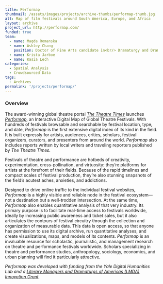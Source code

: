 ```yaml
---
title: Performap
thumbnail: /assets/images/projects/archive-thumbs/performap-thumb.jpg
alt: Map of film festivals around South America, Europe, and Africa
layout: archive
project_url: http://performap.com/
funded: true
team:
  - name: Magda Romanska
  - name: Ashley Chang
    position: Doctor of Fine Arts candidate in<br/> Dramaturgy and Dramatic Criticism
  - name: Krista Jarboe
  - name: Kasia Lech
categories:
  - Spatial Analysis
  - Crowdsourced Data
tags:
  - Archives
permalink: '/projects/performap/'
---
```


### Overview

The award-winning global theatre portal *<a href='https://thetheatretimes.com/' target='_blank'>The Theatre Times</a>* launches *<a href='http://performap.com/' target='_blank'>Performap</a>*, an Interactive Digital Map of Global Theatre Festivals. With hundreds of festivals browsable and searchable by festival location, type, and date, *Performap* is the first extensive digital index of its kind in the field. It is built expressly for artists, audiences, critics, scholars, festival organizers, curators, and presenters from around the world. *Performap* also includes reports written by local writers and traveling reporters published by *The Theatre Times*.

Festivals of theatre and performance are hotbeds of creativity, experimentation, cross-pollination, and virtuosity: they’re platforms for artists at the forefront of their fields. Because of the rapid timelines and compact scales of festival production, they’re also stunning snapshots of the field’s acutest aches, anxieties, and addictions. 

Designed to drive online traffic to the individual festival websites, *Performap* is a highly visible and reliable node in the festival ecosystem—not a destination but a well-trodden intersection. At the same time, *Performap* also enables quantitative analysis of that very industry. Its primary purpose is to facilitate real-time access to festivals worldwide, ideally by increasing public awareness and ticket sales, but it also articulates the contours of festival circuitry through the collection and organization of measurable data. This data is open access, so that anyone has permission to use its digital archive, run quantitative analyses, and create visualizations, maps, and models of its contents. *Performap* is an invaluable resource for scholastic, journalistic, and management research on theatre and performance festivals worldwide. Scholars specializing in theatre and performance studies, anthropology, sociology, economics, and urban planning will find it particularly attractive.

*Performap was developed with funding from the Yale Digital Humanities Lab and a <a href='https://lmda.org/innovation-grant' target='_blank'>Literary Managers and Dramaturgs of Americas (LMDA) Innovation Grant</a>.*